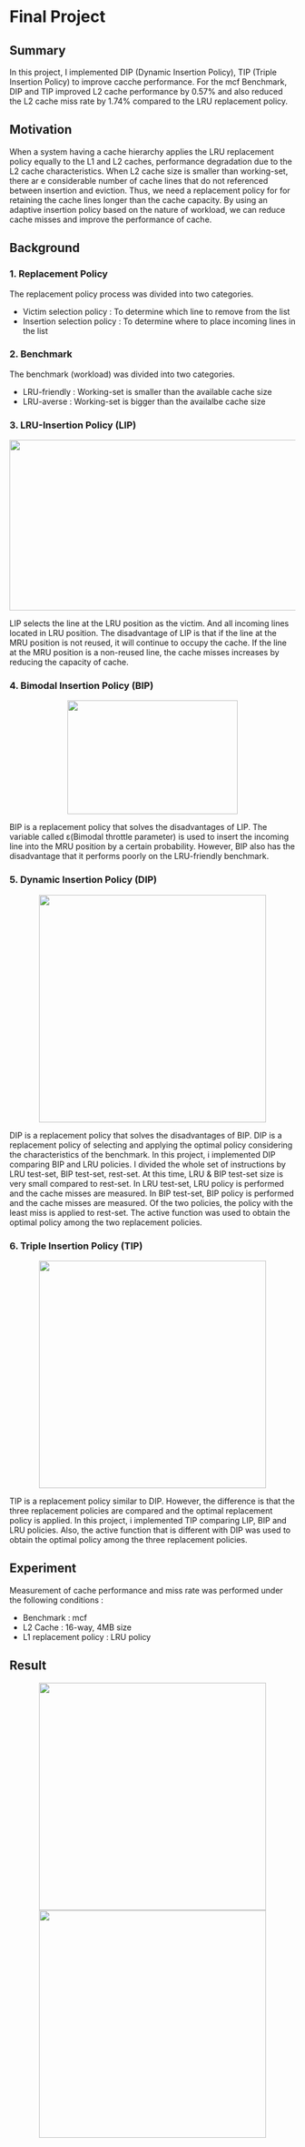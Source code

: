 # Final Project

## Summary

In this project, I implemented DIP (Dynamic Insertion Policy), TIP (Triple Insertion Policy) to improve cacche performance. For the mcf Benchmark, DIP and TIP improved L2 cache performance by 0.57% and also reduced the L2 cache miss rate by 1.74% compared to the LRU replacement policy. 

## Motivation

When a system having a cache hierarchy applies the LRU replacement policy equally to the L1 and L2 caches, performance degradation due to the L2 cache characteristics. When L2 cache size is smaller than working-set, there ar
e considerable number of cache lines that do not referenced between insertion and eviction. Thus, we need a replacement policy for for retaining the cache lines longer than the cache capacity. By using an adaptive insertion policy based on the nature of workload, we can reduce cache misses and improve the performance of cache.

## Background

### 1. Replacement Policy

The replacement policy process was divided into two categories.  

- Victim selection policy : To determine which line to remove from the list
- Insertion selection policy : To determine where to place incoming lines in the list

### 2. Benchmark

The benchmark (workload) was divided into two categories.

 - LRU-friendly : Working-set is smaller than the available cache size  
 - LRU-averse : Working-set is bigger than the availalbe cache size  
 
### 3. LRU-Insertion Policy (LIP)

<center><img src="https://user-images.githubusercontent.com/62246945/86744834-dc1f4e80-c074-11ea-85e9-1c85266f46b0.png" width="600" height="300"></center>

 LIP selects the line at the LRU position as the victim. And all incoming lines located in LRU position. The disadvantage of LIP is that if the line at the MRU position is not reused, it will continue to occupy the cache. If the line at the MRU position is a non-reused line, the cache misses increases by reducing the capacity of cache.


### 4. Bimodal Insertion Policy (BIP)
 
 <center><img src="https://user-images.githubusercontent.com/62246945/86749960-96648500-c078-11ea-86e8-83d084c064d6.png" width="300" height="200"></center>
 
  BIP is a replacement policy that solves the disadvantages of LIP. The variable called ε(Bimodal throttle parameter) is used to insert the incoming line into the MRU position by a certain probability. However, BIP also has the disadvantage that it performs poorly on the LRU-friendly benchmark.
 
### 5. Dynamic Insertion Policy (DIP)
 
  <center><img src="https://user-images.githubusercontent.com/62246945/86751843-e859da80-c079-11ea-82ae-00f0c4314fdf.png" width="400" height="400"></center>
  
  DIP is a replacement policy that solves the disadvantages of BIP. DIP is a replacement policy of selecting and applying the optimal policy considering the characteristics of the benchmark. In this project, i implemented DIP comparing BIP and LRU policies. I divided the whole set of instructions by LRU test-set, BIP test-set, rest-set. At this time, LRU & BIP test-set size is very small compared to rest-set. In LRU test-set, LRU policy is performed and the cache misses are measured. In BIP test-set, BIP policy is performed and the cache misses are measured. Of the two policies, the policy with the least miss is applied to rest-set. The active function was used to obtain the optimal policy among the two replacement policies.

### 6. Triple Insertion Policy (TIP)
 
 <center><img src="https://user-images.githubusercontent.com/62246945/86754034-839f7f80-c07b-11ea-870f-fbf67195eda2.png" width="400" height="400"></center>

TIP is a replacement policy similar to DIP. However, the difference is that the three replacement policies are compared and the optimal replacement policy is applied. In this project, i implemented TIP comparing LIP, BIP and LRU policies. Also, the active function that is different with DIP was used to obtain the optimal policy among the three replacement policies.

## Experiment

Measurement of cache performance and miss rate was performed under the following conditions :

- Benchmark : mcf
- L2 Cache : 16-way, 4MB size
- L1 replacement policy : LRU policy

## Result

 <center><img src="https://user-images.githubusercontent.com/62246945/86758398-ce6ec680-c07e-11ea-98d2-c1641ce1ca7b.png" width="400" height="400">
 <img src="https://user-images.githubusercontent.com/62246945/86758490-ddee0f80-c07e-11ea-83f4-c652e5625706.png" width="400" height="400"></center>



